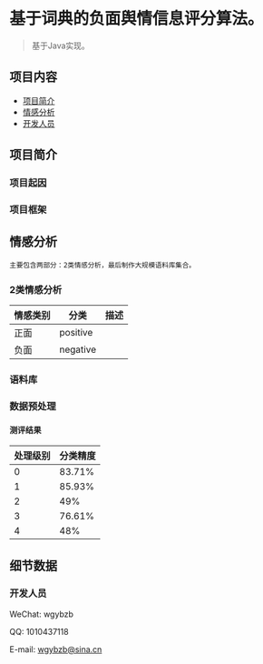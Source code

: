 
# 基于词典的负面舆情信息评分算法。

> 基于Java实现。

## 项目内容

- [项目简介](#项目简介)
- [情感分析](#情感分析)
- [开发人员](#开发人员)

## 项目简介

### 项目起因


### 项目框架


## 情感分析

    主要包含两部分：2类情感分析，最后制作大规模语料库集合。
    
### 2类情感分析
    
情感类别  | 分类   |  描述
-------- | ------- | ------
正面 | positive | 
负面 | negative | 

### 语料库


### 数据预处理 


#### 测评结果
处理级别  | 分类精度
-------- | ---------
0  | 83.71%
1  | 85.93%
2  | 49%
3  | 76.61%
4  | 48%

## 细节数据


### 开发人员

WeChat: wgybzb

QQ: 1010437118

E-mail: wgybzb@sina.cn



